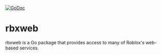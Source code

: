 [![GoDoc](https://godoc.org/github.com/Anaminus/rbxweb?status.png)](https://godoc.org/github.com/Anaminus/rbxweb)

# rbxweb

rbxweb is a Go package that provides access to many of Roblox's web-based services.
